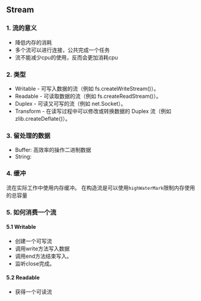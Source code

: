 ## Stream

### 1. 流的意义
- 降低内存的消耗
- 多个流可以进行连接，公共完成一个任务
- 流不能减少cpu的使用，反而会更加消耗cpu

### 2. 类型
- Writable - 可写入数据的流（例如 fs.createWriteStream()）。
- Readable - 可读取数据的流（例如 fs.createReadStream()）。
- Duplex - 可读又可写的流（例如 net.Socket）。
- Transform - 在读写过程中可以修改或转换数据的 Duplex 流（例如 zlib.createDeflate()）。

### 3. 留处理的数据
- Buffer: 高效率的操作二进制数据
- String: 

### 4. 缓冲
流在实际工作中使用内存缓冲。
在构造流是可以使用`highWaterMark`限制内存使用的总容量

### 5. 如何消费一个流

#### 5.1 Writable
- 创建一个可写流
- 调用write方法写入数据
- 调用end方法结束写入。
- 监听close完成。

#### 5.2 Readable
- 获得一个可读流
